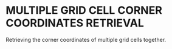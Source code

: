 <h1>MULTIPLE GRID CELL CORNER COORDINATES RETRIEVAL</h1>

Retrieving the corner coordinates of multiple grid cells together.
